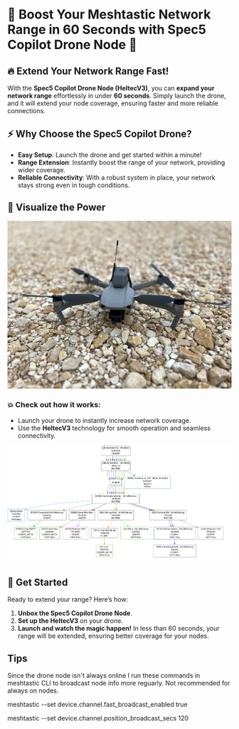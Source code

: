 # 🚁 Boost Your Meshtastic Network Range in 60 Seconds with Spec5 Copilot Drone Node 🚁

## 🔥 Extend Your Network Range Fast!

With the **Spec5 Copilot Drone Node (HeltecV3)**, you can **expand your network range** effortlessly in under **60 seconds**. Simply launch the drone, and it will extend your node coverage, ensuring faster and more reliable connections.

## ⚡ Why Choose the Spec5 Copilot Drone?

- **Easy Setup**: Launch the drone and get started within a minute!
- **Range Extension**: Instantly boost the range of your network, providing wider coverage.
- **Reliable Connectivity**: With a robust system in place, your network stays strong even in tough conditions.

## 📸 Visualize the Power

![Drone](images/drone.webp)

### 💥 Check out how it works:

- Launch your drone to instantly increase network coverage.
- Use the **HeltecV3** technology for smooth operation and seamless connectivity.

![Drone Traceroute](images/drone-traceroute-2-11-2025.png)

## 🚀 Get Started

Ready to extend your range? Here’s how:

1. **Unbox the Spec5 Copilot Drone Node**.
2. **Set up the HeltecV3** on your drone.
3. **Launch and watch the magic happen!** In less than 60 seconds, your range will be extended, ensuring better coverage for your nodes.

## Tips

Since the drone node isn't always online I run these commands in meshtastic CLI to broadcast node info more reguarly.  Not recommended for always on nodes.

meshtastic --set device.channel.fast_broadcast_enabled true

meshtastic --set device.channel.position_broadcast_secs 120

